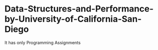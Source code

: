 # Data-Structures-and-Performance-by-University-of-California-San-Diego
It has only Programming Assignments 
